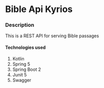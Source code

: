 # Bible Api Kyrios

### Description
This is a REST API for serving Bible passages

#### Technologies used
1. Kotlin
2. Spring 5
3. Spring Boot 2
4. Junit 5
5. Swagger
